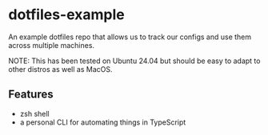 # dotfiles-example

An example dotfiles repo that allows us to track our configs and use them across multiple machines.

NOTE: This has been tested on Ubuntu 24.04 but should be easy to adapt to other distros as well as MacOS.

## Features

- zsh shell
- a personal CLI for automating things in TypeScript
